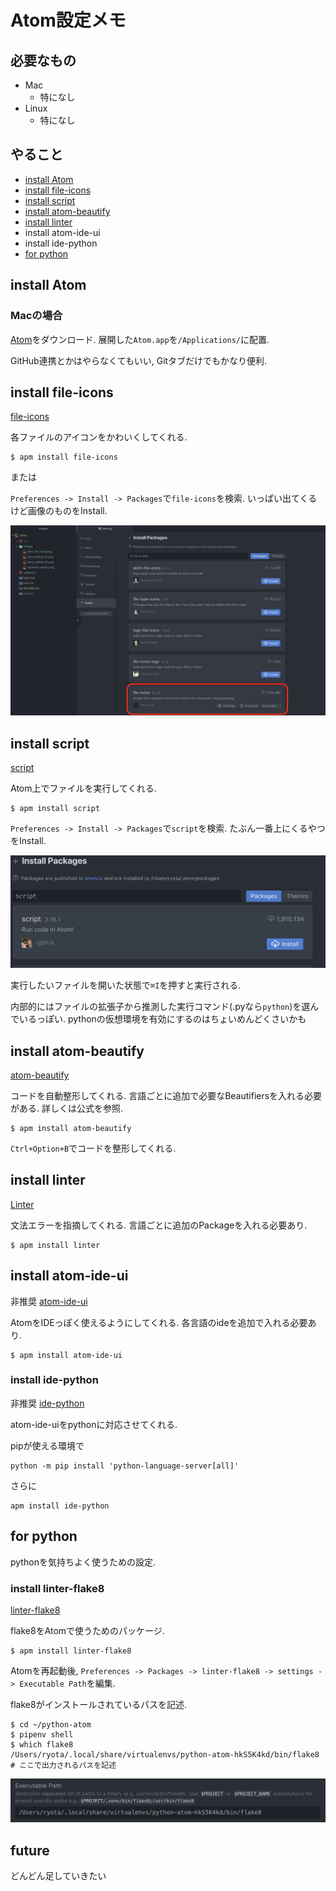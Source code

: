 # Atom設定メモ

## 必要なもの
- Mac
    - 特になし
- Linux
    - 特になし

## やること
- [install Atom](#install-Atom)
- [install file-icons](#install-file-icons)
- [install script](#install-script)
- [install atom-beautify](#install-atom-beautify)
- [install linter](#install-linter)
- install atom-ide-ui
- install ide-python
- [for python](#for-python)

## install Atom

### Macの場合
[Atom](https://atom.io/)をダウンロード. 展開した`Atom.app`を`/Applications/`に配置.

GitHub連携とかはやらなくてもいい, Gitタブだけでもかなり便利.

## install file-icons
[file-icons](https://atom.io/packages/file-icons)

各ファイルのアイコンをかわいくしてくれる.

```
$ apm install file-icons
```

または

`Preferences -> Install -> Packages`で`file-icons`を検索. いっぱい出てくるけど画像のものをInstall.

![file-icons](images/atom-file-icons.png)

## install script
[script](https://atom.io/packages/script)

Atom上でファイルを実行してくれる.

```
$ apm install script
```

`Preferences -> Install -> Packages`で`script`を検索. たぶん一番上にくるやつをInstall.

![script](images/atom-script.png)

実行したいファイルを開いた状態で`⌘I`を押すと実行される.

内部的にはファイルの拡張子から推測した実行コマンド(.pyなら`python`)を選んでいるっぽい. pythonの仮想環境を有効にするのはちょいめんどくさいかも

## install atom-beautify
[atom-beautify](https://atom.io/packages/atom-beautify)

コードを自動整形してくれる. 言語ごとに追加で必要なBeautifiersを入れる必要がある. 詳しくは公式を参照.

```
$ apm install atom-beautify
```

`Ctrl+Option+B`でコードを整形してくれる.

## install linter
[Linter](https://atom.io/packages/linter)

文法エラーを指摘してくれる. 言語ごとに追加のPackageを入れる必要あり.

```
$ apm install linter
```

## install atom-ide-ui
非推奨
[atom-ide-ui](https://atom.io/packages/atom-ide-ui)

AtomをIDEっぽく使えるようにしてくれる. 各言語のideを追加で入れる必要あり.

```
$ apm install atom-ide-ui
```

### install ide-python
非推奨
[ide-python](https://atom.io/packages/ide-python)

atom-ide-uiをpythonに対応させてくれる.

pipが使える環境で

```
python -m pip install 'python-language-server[all]'
```

さらに

```
apm install ide-python
```

## for python
pythonを気持ちよく使うための設定.

### install linter-flake8
[linter-flake8](https://atom.io/packages/linter-flake8)

flake8をAtomで使うためのパッケージ.
```
$ apm install linter-flake8
```

Atomを再起動後, `Preferences -> Packages -> linter-flake8 -> settings -> Executable Path`を編集.

flake8がインストールされているパスを記述.

```
$ cd ~/python-atom
$ pipenv shell
$ which flake8
/Users/ryota/.local/share/virtualenvs/python-atom-hkS5K4kd/bin/flake8 # ここで出力されるパスを記述
```

![linter-flake8](images/atom-linter-flake8.png)

## future
どんどん足していきたい
